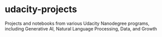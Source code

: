 # udacity-projects
Projects and notebooks from various Udacity Nanodegree programs, including Generative AI, Natural Language Processing, Data, and Growth
